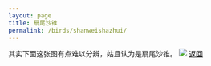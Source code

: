 ```yaml
---
layout: page
title: 扇尾沙锥
permalink: /birds/shanweishazhui/
---
```

其实下面这张图有点难以分辨，姑且认为是扇尾沙锥。
![](../picture/shanweishazhui/DSC01947.JPG)
[返回](../../)
